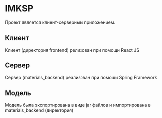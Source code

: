 # IMKSP

Проект является клиент-серверным приложением.
## Клиент
Клиент (директория frontend) релизован при помощи React JS
## Сервер
Сервер (materials_backend) реализован при помощи Spring Framework
## Модель
Модель была экспортирована в виде jar файлов и импортирована в materials_backend (директория)
